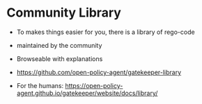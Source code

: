 # Community Library 

  * To makes things easier for you, there is a library of rego-code
  * maintained by the community
  * Browseable with explanations

  * https://github.com/open-policy-agent/gatekeeper-library
  * For the humans: https://open-policy-agent.github.io/gatekeeper/website/docs/library/
